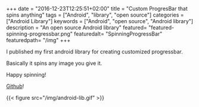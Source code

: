 +++
date = "2016-12-23T12:25:51+02:00"
title = "Custom ProgresBar that spins anything"
tags = ["Android", "library", "open source"]
categories = ["Android Library"]
keywords = ["Android", "open source", "Android library"]
description = "An open source Android library"
featured= "featured-spinning-progressbar.png"
featuredalt= "SpinningProgressBar"
featuredpath= "/img"
+++

I published my first android library for creating customized progressbar.

Basically it spins any image you give it.

Happy spinning!

[Github](https://github.com/lvguowei/SpinningProgressBar)!

{{< figure src="/img/android-lib.gif" >}}
